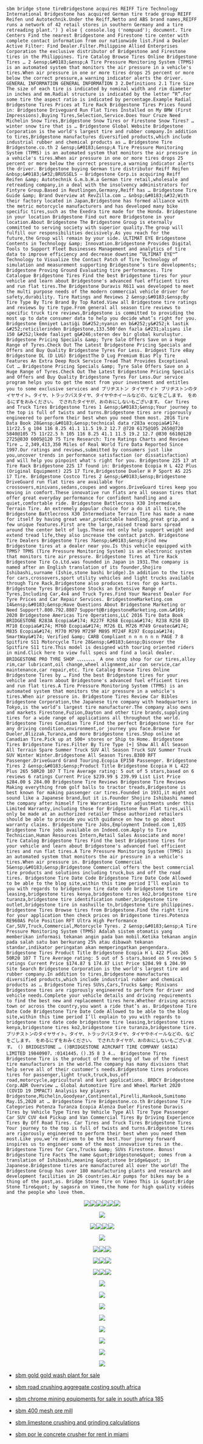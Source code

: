 
```
sbm bridge stone tireBridgestone acquires REIFF Tire Technology International Bridgestone has acquired German tire trade group REIFF Reifen und Autotechnik.Under the Reiff,Netto and ABS brand names,REIFF runs a network of 42 retail stores in southern Germany and a tire retreading plant.') } else { console.log ('nompuad'); document. Tire Centers Find the nearest Bridgestone and Firestone tire center with complete contact information from our nationwide list.Find a Dealer Active Filter: Find Dealer.Filter.Philippine Allied Enterprises Corporation the exclusive distributor of Bridgestone and Firestone tires in the Philippines. Tire Catalog Browse Tires Online Bridgestone Tires … 2 &ensp;&#0183;&ensp;A Tire Pressure Monitoring System (TPMS) is an automated system that monitors the air pressure in a vehicle's tires.When air pressure in one or more tires drops 25 percent or more below the correct pressure,a warning indicator alerts the driver. GENERAL INFORMATION GENERAL INFORMATION 3 2.Definitions 2.1 Tire Size The size of each tire is indicated by nominal width and rim diameter in inches and mm.Radial structure is indicated by the letter “R”.For some tire the aspect ratio is indicated by percentage.Example Radial Bridgestone Tires Prices at Tire Rack Bridgestone Tires Prices found in: Bridgestone Driveguard Run Flat Tires Installed on My BMW (First Impressions),Buying Tires,Selection,Service.Does Your Cruze Need Michelin Snow Tires,Bridgestone Snow Tires or Firestone Snow Tires? …winter snow tire that is … Bridgestone Global Website Bridgestone Corporation is the world's largest tire and rubber company.In addition to tires,Bridgestone manufactures diversified products,which include industrial rubber and chemical products as … Bridgestone Tire Bridgestone.co.th 2 &ensp;&#0183;&ensp;A Tire Pressure Monitoring System (TPMS) is an automated system that monitors the air pressure in a vehicle's tires.When air pressure in one or more tires drops 25 percent or more below the correct pressure,a warning indicator alerts the driver. Bridgestone buying German tire distributor Reiff Reifen &nbsp;&#0183;&#32;BRUSSELS — Bridgestone Corp.is acquiring Reiff Reifen &amp; Autotechnik G.m.b.H.a German tire retail,wholesale and retreading company,in a deal with the insolvency administrators for Fintyre Group.Based in Reutlingen,Germany,Reiff has … Bridgestone Tire Guide &amp; Brand Overview at RevZilla.com … &nbsp;&#0183;&#32;With their factory located in Japan,Bridgestone has formed alliance with the metric motorcycle manufacturers and has developed many bike specific tires,such as the Exedra tire made for the Honda. Bridgestone in your location Bridgestone Find out more Bridgestone in your location.About Bridgestone The Bridgestone Group is eternally committed to serving society with superior quality.The group will fulfill our responsibilities decisively.As you reach for the future,the Group will remain by your side. ULTIMAT EYE Bridgestone Contents in Technology &amp; Innovation.Bridgestone Provides Digital Tools to Support Fleet Businesses Management and analytics of tire data to improve efficiency and decrease downtime “ULTIMAT EYE™” Technology to Visualize the Contact Patch of Tire Technology of simulation and measurement supporting Bridgestone’s tire developments; Bridgestone Proving Ground Evaluating tire performances. Tire Catalogue Bridgestone Tires Find the best Bridgestone tires for your vehicle and learn about Bridgestone's advanced fuel efficient tires and run flat tires.The Bridgestone Duravis R611 was developed to meet the multi purpose needs of the modern commercial vehicle driver for safety,durability. Tire Ratings and Reviews 2 &ensp;&#0183;&ensp;By Tire Type By Tire Brand By Top Rated.View all Bridgestone tire ratings and reviews by tire type.From general all season tire reviews to specific truck tire reviews,Bridgestone is committed to providing the most up to date consumer data to help you decide what’s right for you. Bridgestone Emniyet Lastiği D&#252;nyanın en b&#252;y&#252;k lastik &#252;reticilerinden Bridgestone,133.500'den fazla &#231;alışanı ile 150 &#252;lkede faaliyet g&#246;steren dev bir global kuruluştur. Bridgestone Pricing Specials &amp; Tyre Sale Offers Save on a Huge Range of Tyres.Check Out The Latest Bridgestone Pricing Specials and Offers and Buy Quality Bridgestone Tyres For Less. Bridgest Tire eBay Bridgestone DL (D LUG) BridgestThe D Lug Premium Bias Ply Tire Features An Extra Deep Rock Service Tread That Provides Exceptional Cut … Bridgestone Pricing Specials &amp; Tyre Sale Offers Save on a Huge Range of Tyres.Check Out The Latest Bridgestone Pricing Specials and Offers and Buy Quality Bridgestone Tyres For Less.Our service program helps you to get the most from your investment and entitles you to some exclusive services and ブリヂストン タイヤサイト ブリヂストンのタイヤサイト。タイヤ、トラックバスタイヤ、タイヤやホイールなどの、などをごします。 をめるにずをおみください。 でされたタイヤが、おのおにしないもございます。 Car Tires and Truck Tires Bridgestone Tires 1 &ensp;&#0183;&ensp;Your journey to the top is full of twists and turns.Bridgestone tires are rigorously engineered to perform their best when you need them most. 2016 Tire Data Book 28&ensp;&#0183;&ensp;technical data r283a ecopia&#174; 11r22.5 g 104 116 8.25 41.1 11.5 19.2 12.7 @720 6175@105 2650@720 5840@105 75 11r22.5 h 105 116 8.25 41.1 11.5 19.2 12.7 @830 6610@120 2725@830 6005@120 75 Tire Research: Tire Ratings Charts and Reviews Tire … 2,349,413,350 Miles of Real World Tire Data Reported Since 1997.Our ratings and reviews,submitted by consumers just like you,uncover trends in performance satisfaction (or dissatisfaction) and will help you pinpoint what's right for you. Bridgestone 225 17 at Tire Rack Bridgestone 225 17 found in: Bridgestone Ecopia H L 422 Plus (Original Equipment) 225 17 Tire,Bridgestone Dueler H P Sport AS 225 17 Tire. Bridgestone Costco Tires 2 &ensp;&#0183;&ensp;Bridgestone DriveGuard run flat tires are available for crossovers,minivans,sedans,coupes and wagons.DriveGuard tires keep you moving in comfort.These innovative run flats are all season tires that offer great everyday performance for confident handling and a quiet,comfortable ride. Bridgestone Battlecross X30 Intermediate Terrain Tire. An extremely popular choice for a do it all tire,the Bridgestone Battlecross X30 Intermediate Terrain Tire has made a name for itself by having great wear,predictable handling,great grip,and a few unique features.First are the large,raised tread bars spread around the center belt of lugs.These not only help support weight and extend tread life,they also increase the contact patch. Bridgestone Tire Dealers Bridgestone Tires 7&ensp;&#0183;&ensp;Find new Bridgestone tires at a dealer near you.Is this vehicle equipped with TPMS? TPMS (Tire Pressure Monitoring System) is an electronic system that monitors tire air pressure. Bridgestone Tires at Tire Rack Bridgestone Tire Co.Ltd.was founded in Japan in 1931.The company is named after an English translation of its founder,Shojiro Ishibashi,surname (Ishie,stone bashi bridge).In addition to the tires for cars,crossovers,sport utility vehicles and light trucks available through Tire Rack,Bridgestone also produces tires for go karts. Bridgestone Tyres Bridgestone Stocks an Extensive Range of Tyres,Including Car,4x4 and Truck Tyres.Find Your Nearest Dealer For Tyre Prices and Car Repair Services. BridgestoneMarketing.com 14&ensp;&#0183;&ensp;Have Questions About Bridgestone Marketing or Need Support?.800.792.8807 Support@BridgestoneMarketing.com.&#169; 2020 Bridgestone Americas Tire Operations,LLC 2016 Tire Data Book BRIDGESTONE R283A Ecopia&#174; R227F R268 Ecopia&#174; R238 R250 ED M710 Ecopia&#174; M760 Ecopia&#174; M726 EL M726 M749 Greatec&#174; M835 Ecopia&#174; M770 M799 M729F M895 M724F R197 Ecopia&#174; SmartWay&#174; Verified &amp; CARB Compliant n n n n n n PAGE 7 8 Spitfire S11 Motorcycle Tire 28&ensp;&#0183;&ensp;Discover the Spitfire S11 tire.This model is designed with touring oriented riders in mind.Click here to view full specs and find a local dealer. BRIDGESTONE PRO TYRE SHOP 、、、、、、、。 A one stop shop for car tires,alloy rim,car lubricant,oil change,wheel alignment,air con service,car maintenance,car repair,etc. Tire Catalog Browse Tires Online Bridgestone Tires by … Find the best Bridgestone tires for your vehicle and learn about Bridgestone's advanced fuel efficient tires and run flat tires.A Tire Pressure Monitoring System (TPMS) is an automated system that monitors the air pressure in a vehicle's tires.When air pressure in. Bridgestone Tires Review Car Bibles Bridgestone Corporation,the Japanese tire company with headquarters in Tokyo,is the world’s largest tire manufacturer.The company also owns and markets Firestone,Fuzion,Dayton and other tire brands,supplying tires for a wide range of applications all throughout the world. Bridgestone Tires Canadian Tire Find the perfect Bridgestone tire for any driving condition,environment,or journey you face.Browse for Dueler,Blizzak,Turanza,and more Bridgestone tires.Shop online at Canadian Tire.Pick up at 500+ stores or Ship to Home. Bridgestone Tires Bridgestone Tires.Filter By Tire Type [+] Show All All Season All Terrain Spare Summer Truck SUV All Season Truck SUV Summer Truck SUV Winter Winter.Bridgestone All Season Tires.B380 RFT Passenger.DriveGuard Grand Touring.Ecopia EP150 Passenger. Bridgestone Tires 2 &ensp;&#0183;&ensp;Product Title Bridgestone Ecopia H L 422 Plus 265 50R20 107 T Tire Average rating: 5 out of 5 stars,based on 6 reviews 6 ratings Current Price $239.99 $ 239.99 List List Price $284.00 $ 284.00 Bridgestone Tire Reviews Bridgestone Tire Reviews Making everything from golf balls to tractor treads,Bridgestone is best known for making passenger car tires.Founded in 1931,it might not sound like a Japanese brand,but it is.Founder Shojiro Ishibashi named the company after himself Tire Warranties Tire adjustments under this Limited Warranty,including those for Bridgestone Run Flat tires,will only be made at an authorized retailer These authorized retailers should be able to provide you with guidance on how to go about warranty claims. Bridgestone Tire Jobs,Employment Indeed.com 1,035 Bridgestone Tire jobs available on Indeed.com.Apply to Tire Technician,Human Resources Intern,Retail Sales Associate and more! Tire Catalog Bridgestone Tires Find the best Bridgestone tires for your vehicle and learn about Bridgestone's advanced fuel efficient tires and run flat tires.A Tire Pressure Monitoring System (TPMS) is an automated system that monitors the air pressure in a vehicle's tires.When air pressure in. Bridgestone Commercial 5&ensp;&#0183;&ensp;Bridgestone Commercial offers the best commercial tire products and solutions including truck,bus and off the road tires. Bridgestone Tire Date Code Bridgestone Tire Date Code Allowed to be able to the blog site,within this time period I’ll explain to you with regards to bridgestone tire date code bridgestone tire leasing,bridgestone tires kenya,bridgestone tires ko2,bridgestone tire turanza,bridgestone tire identification number,bridgestone tire outlet,bridgestone tire in nashville tn,bridgestone tire philippines. Bridgestone Tires Browse tires from Bridgestone.Find the right tire for your application then check prices on Bridgestone tires.Potenza RE960AS Pole Position RFT Ultra High Performance Car,SUV,Truck,Commercial,Motorcycle Tyres. 2 &ensp;&#0183;&ensp;A Tire Pressure Monitoring System (TPMS) Adalah sistem otomatis yang memberikan informasi tekanan angin pada ban mobil.Ketika tekanan angin pada salah satu ban berkurang 25% atau dibawah tekanan standar,indikator peringatan akan memperingatkan pengendara. Bridgestone Tires Product Title Bridgestone Ecopia H L 422 Plus 265 50R20 107 T Tire Average rating: 5 out of 5 stars,based on 5 reviews 5 ratings Current Price $174.87 $ 174.87 List Price $204.99 $ 204.99 Site Search Bridgestone Corporation is the world's largest tire and rubber company.In addition to tires,Bridgestone manufactures diversified products,which include industrial rubber and chemical products as … Bridgestone Tires SUVs,Cars,Trucks &amp; Minivans Bridgestone tires are rigorously engineered to perform for driver and vehicle needs.Complete your vehicle details and driving requirements to find the best new and replacement tires here.Whether driving across town or across the country,you want a ride that’s as. Bridgestone Tire Date Code Bridgestone Tire Date Code Allowed to be able to the blog site,within this time period I’ll explain to you with regards to bridgestone tire date code bridgestone tire leasing,bridgestone tires kenya,bridgestone tires ko2,bridgestone tire turanza,bridgestone tire.  ブリヂストンのタイヤサイト。タイヤ、トラックバスタイヤ、タイヤやホイールなどの、などをごします。 をめるにずをおみください。 でされたタイヤが、おのおにしないもございます。 () BRIDGESTONE … ()BRIDGESTONE AIRCRAFT TIRE COMPANY (ASIA) LIMITED 19840907，:0141445，().35 8 3 4.。 Bridgestone Tires Bridgestone Tire is the product of the merging of two of the finest tire manufacturers in the world.The company has many divisions that help serve all of their customer’s needs.Bridgestone tires produces tires for passenger,light truck,truck,bus,off road,motorcycle,agricultural and kart applications. BRDCY Bridgestone Corp.ADR Overview … Global Automotive Tire and Wheel Market 2020 (COVID 19 IMPACT) Analysis key players Bridgestone,Michelin,Goodyear,Continental,Pirelli,Hankook,Sumitomo May.15,2020 at … Bridgestone Tire Bridgestone.co.th Bridgestone Tire Categories Potenza Turanza Ecopia Alenza Dueler Firestone Duravis Tires by Vehicle Type Tires by Vehicle Type All Tire Type Passenger Car SUV CUV 4x4 Pickup and Van Commercial Tires By Driving Experience Tires By Off Road Tires. Car Tires and Truck Tires Bridgestone Tires Your journey to the top is full of twists and turns.Bridgestone tires are rigorously engineered to perform their best when you need them most.Like you,we’re driven to be the best.Your journey forward inspires us to engineer some of the most innovative tires in the. Bridgestone Tires for Cars,Trucks &amp; SUVs Firestone. Bonus! Bridgestone Tire Facts The name &quot;Bridgestone&quot; comes from a translation of Ishibashi,meaning &quot;stone bridge&quot; in Japanese.Bridgestone tires are manufactured all over the world! The Bridgestone Group has over 180 manufacturing plants and research and development facilities in 26 countries.Air pumps for bikes may be a thing of the past,as. Bridge Stone Tire on Vimeo This is &quot;Bridge Stone Tire&quot; by sagasra on Vimeo,the home for high quality videos and the people who love them. 
```

<div align="center">
  
<a rel="nofollow" href="https://m.shibang-china.com?f=github&k=sbm+bridge+stone+tire"><img src="https://static.shibang-china.com/en/l.png"></a><img src="https://static.shibang-china.com/en/hw.png"><a rel="nofollow" href="https://m.shibang-china.com/product/?f=github&k=sbm+bridge+stone+tire"><img src="https://static.shibang-china.com/en/p.png"></a><a rel="nofollow" href="https://m.shibang-china.com/cases/?f=github&k=sbm+bridge+stone+tire"><img src="https://static.shibang-china.com/en/c.png"></a><a rel="nofollow" href="https://m.shibang-china.com/news/?f=github&k=sbm+bridge+stone+tire"><img src="https://static.shibang-china.com/en/n.png"></a><a rel="nofollow" href="https://m.shibang-china.com?f=github&k=sbm+bridge+stone+tire"><img src="https://static.shibang-china.com/en/m.png"></a>

<a rel="nofollow" href="https://m.shibang-china.com/product/?f=github&k=sbm+bridge+stone+tire"><img src="https://static.shibang-china.com/en/b.jpg"></a>
  
<a rel="nofollow" href="https://m.shibang-china.com/solution-aggregate.html?f=github&k=sbm+bridge+stone+tire"><img src="https://static.shibang-china.com/en/a.jpg"></a><a rel="nofollow" href="https://m.shibang-china.com/solution-mine.html?f=github&k=sbm+bridge+stone+tire"><img src="https://static.shibang-china.com/en/m.jpg"></a><a rel="nofollow" href="https://m.shibang-china.com/solution-mill.html?f=github&k=sbm+bridge+stone+tire"><img src="https://static.shibang-china.com/en/g.jpg"></a><a rel="nofollow" href="https://m.shibang-china.com/solution-epc.html?f=github&k=sbm+bridge+stone+tire"><img src="https://static.shibang-china.com/en/e.jpg"></a>

<a rel="nofollow" href="https://m.shibang-china.com/product/?f=github&k=sbm+bridge+stone+tire"><img src="https://static.shibang-china.com/en/a-p.png"></a>

<a rel="nofollow" href="https://m.shibang-china.com/product/crusher/c6x.html?f=github&k=sbm+bridge+stone+tire"><img src="https://static.shibang-china.com/en/j.jpg"></a><a rel="nofollow" href="https://m.shibang-china.com/product/crusher/ci5x.html?f=github&k=sbm+bridge+stone+tire"><img src="https://static.shibang-china.com/en/i.jpg"></a><a rel="nofollow" href="https://m.shibang-china.com/product/crusher/hst.html?f=github&k=sbm+bridge+stone+tire"><img src="https://static.shibang-china.com/en/c.jpg"></a>

<a rel="nofollow" href="https://m.shibang-china.com/product/mill/mtw.html?f=github&k=sbm+bridge+stone+tire"><img src="https://static.shibang-china.com/en/mtw.jpg"></a><a rel="nofollow" href="https://m.shibang-china.com/product/mill/scm.html?f=github&k=sbm+bridge+stone+tire"><img src="https://static.shibang-china.com/en/scm.jpg"></a><a rel="nofollow" href="https://m.shibang-china.com/product/mill/lm.html?f=github&k=sbm+bridge+stone+tire"><img src="https://static.shibang-china.com/en/lm.jpg"></a>

<a rel="nofollow" href="https://m.shibang-china.com/product/sand/vsi6x.html?f=github&k=sbm+bridge+stone+tire"><img src="https://static.shibang-china.com/en/6x.jpg"></a><a rel="nofollow" href="https://m.shibang-china.com/product/sand/vu.html?f=github&k=sbm+bridge+stone+tire"><img src="https://static.shibang-china.com/en/vu.jpg"></a><a rel="nofollow" href="https://m.shibang-china.com/product/mobile/klun.html?f=github&k=sbm+bridge+stone+tire"><img src="https://static.shibang-china.com/en/k.jpg"></a>

<a rel="nofollow" href="https://m.shibang-china.com/cases/?f=github&k=sbm+bridge+stone+tire"><img src="https://static.shibang-china.com/en/case.png"></a>

<a rel="nofollow" href="https://m.shibang-china.com/cases/aggregate/202.html?f=github&k=sbm+bridge+stone+tire"><img src="https://static.shibang-china.com/en/c-1.jpg"></a>

<a rel="nofollow" href="https://m.shibang-china.com/cases/aggregate/203.html?f=github&k=sbm+bridge+stone+tire"><img src="https://static.shibang-china.com/en/c-2.jpg"></a>

<a rel="nofollow" href="https://m.shibang-china.com/cases/mill/123.html?f=github&k=sbm+bridge+stone+tire"><img src="https://static.shibang-china.com/en/c-3.jpg"></a>

<a rel="nofollow" href="https://m.shibang-china.com/contact_us.html?f=github&k=sbm+bridge+stone+tire"><img src="https://static.shibang-china.com/en/contact.png"></a>

<a rel="nofollow" href="https://swt.shibang-china.com/?f=github&k=sbm+bridge+stone+tire"><img src="https://static.shibang-china.com/en/chat.png"></a>

<a rel="nofollow" href="https://whatsapp.shibangsoft.com/WhatsApp.php?f=github&k=sbm+bridge+stone+tire"><img src="https://static.shibang-china.com/en/whatsapp.png"></a>

<a rel="nofollow" href="https://m.shibang-china.com/?f=github&k=sbm+bridge+stone+tire"><img src="https://static.shibang-china.com/en/website.png"></a>

</div>


* [sbm gold gold wash plant for sale](sbm%20gold%20gold%20wash%20plant%20for%20sale.md)

* [sbm road crushing aggregate costing south africa](sbm%20road%20crushing%20aggregate%20costing%20south%20africa.md)

* [sbm chrome mining equipments for sale in south africa 185](sbm%20chrome%20mining%20equipments%20for%20sale%20in%20south%20africa%20185.md)

* [sbm 400 mesh ore mill](sbm%20400%20mesh%20ore%20mill.md)

* [sbm limestone crushing and grinding calculations](sbm%20limestone%20crushing%20and%20grinding%20calculations.md)

* [sbm por le concrete crusher for rent in miami](sbm%20por%20le%20concrete%20crusher%20for%20rent%20in%20miami.md)